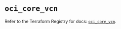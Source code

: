 # `oci_core_vcn`

Refer to the Terraform Registry for docs: [`oci_core_vcn`](https://registry.terraform.io/providers/oracle/oci/6.37.0/docs/resources/core_vcn).

